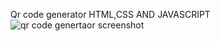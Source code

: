 Qr code generator HTML,CSS AND JAVASCRIPT
![qr code genertaor screenshot](https://github.com/user-attachments/assets/ce14d6f6-6a55-49b0-8685-591090f6a1fd)
